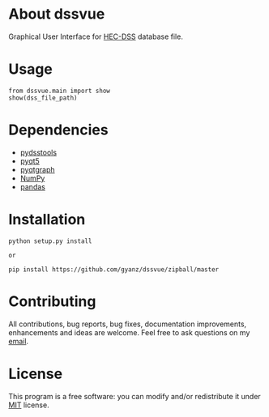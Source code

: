 About dssvue
===
Graphical User Interface for [HEC-DSS](http://www.hec.usace.army.mil/software/hec-dssvue/) database file.    

Usage
===
```
from dssvue.main import show
show(dss_file_path)
```

Dependencies
===

- [pydsstools](https://github.com/gyanz/pydsstools)
- [pyqt5](https://pypi.org/project/PyQt5/)
- [pyqtgraph](https://github.com/pyqtgraph/pyqtgraph)
- [NumPy](https://www.numpy.org)
- [pandas](https://pandas.pydata.org/)

Installation
===
```
python setup.py install 

or

pip install https://github.com/gyanz/dssvue/zipball/master  
```

Contributing
===
All contributions, bug reports, bug fixes, documentation improvements, enhancements and ideas are welcome.
Feel free to ask questions on my [email](mailto:gyanBasyalz@gmail.com).

License
===
This program is a free software: you can modify and/or redistribute it under [MIT](LICENSE) license. 

